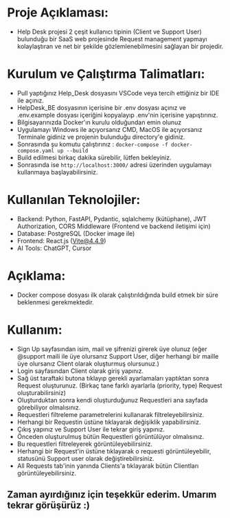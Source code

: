 # Proje Açıklaması:
- Help Desk projesi 2 çeşit kullanıcı tipinin (Client ve Support User) bulunduğu bir SaaS web projesinde Request management yapmayı kolaylaştıran ve net bir şekilde gözlemlenebilmesini sağlayan bir projedir.

# Kurulum ve Çalıştırma Talimatları:
- Pull yaptığınız Help_Desk dosyasını VSCode veya tercih ettiğiniz bir IDE ile açınız.
- HelpDesk_BE dosyasının içerisine bir .env dosyası açınız ve .env.example dosyası içeriğini kopyalayıp .env'nin içerisine yapıştırınız.
- Bilgisayarınızda Docker'ın kurulu olduğundan emin olunuz
- Uygulamayı Windows ile açıyorsanız CMD, MacOS ile açıyorsanız Terminale gidiniz ve projenin bulunduğu directory'e gidiniz.
- Sonrasında şu komutu çalıştırınız : `docker-compose -f docker-compose.yaml up --build`
- Build edilmesi birkaç dakika sürebilir, lütfen bekleyiniz.
- Sonrasında ise `http://localhost:3000/` adresi üzerinden uygulamayı kullanmaya başlayabilirsiniz.

# Kullanılan Teknolojiler:
- Backend: Python, FastAPI, Pydantic, sqlalchemy (kütüphane), JWT Authorization, CORS Middleware (Frontend ve backend iletişimi için)
- Database: PostgreSQL (Docker image ile)
- Frontend: React.js (Vite@4.4.9)
- AI Tools: ChatGPT, Cursor

# Açıklama:
- Docker compose dosyası ilk olarak çalıştırıldığında build etmek bir süre beklenmesi gerekmektedir.

# Kullanım:
- Sign Up sayfasından isim, mail ve şifrenizi girerek üye olunuz (eğer @support maili ile üye olursanız Support User, diğer herhangi bir maille üye olursanız Client olarak oluşturmuş olursunuz.)
- Login sayfasından Client olarak giriş yapınız.
- Sağ üst taraftaki butona tıklayıp gerekli ayarlamaları yaptıktan sonra Request oluşturunuz. (Birkaç tane farklı ayarlarla (priority, type) Request oluşturabilirsiniz)
- Oluşturduktan sonra kendi oluşturduğunuz Requestleri ana sayfada görebiliyor olmalısınız.
- Requestleri filtreleme parametrelerini kullanarak filtreleyebilirsiniz.
- Herhangi bir Requestin üstüne tıklayarak değişiklik yapabilirsiniz.
- Çıkış yapınız ve Support User ile tekrar giriş yapınız.
- Önceden oluşturulmuş bütün Requestleri görüntülüyor olmalısınız.
- Bu requestleri filtreleyerek görüntüleyebilirsiniz.
- Herhangi bir Request'in üstüne tıklayarak o requesti görüntüleyebilir, statusünü Support user olarak değiştirebilirsiniz.
- All Requests tab'inin yanında Clients'a tıklayarak bütün Clientları görüntüleyebilirsiniz.

## Zaman ayırdığınız için teşekkür ederim. Umarım tekrar görüşürüz :)
